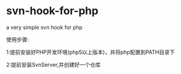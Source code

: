 # svn-hook-for-php
a very simple svn hook for php


使用步骤:

1:提前安装好PHP开发环境(php5以上版本)，并将php配置到PATH目录下

2:提前安装SvnServer,并创建好一个仓库







